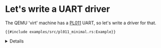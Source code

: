 # Let's write a UART driver

The QEMU 'virt' machine has a [PL011][1] UART, so let's write a driver for that.

```rust,editable,no_run
{{#include examples/src/pl011_minimal.rs:Example}}
```

<details>

* Note that `Uart::new` is unsafe while the other methods are safe. This is because as long as the
  caller of `Uart::new` guarantees that its safety requirements are met (i.e. that there is only
  ever one instance of the driver for a given UART, and nothing else aliasing its address space),
  then it is always safe to call `write_byte` later because we can assume the necessary
  preconditions.
* We could have done it the other way around (making `new` safe but `write_byte` unsafe), but that
  would be much less convenient to use as every place that calls `write_byte` would need to reason
  about the safety
* This is a common pattern for writing safe wrappers of unsafe code: moving the burden of proof for
  soundness from a large number of places to a smaller number of places.

</detais>

[1]: https://developer.arm.com/documentation/ddi0183/g

